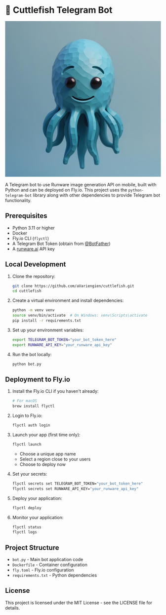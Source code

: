 # 🦑 Cuttlefish Telegram Bot
![Cuttlefish Logo](cuttlefish.jpg)


A Telegram bot to use Runware image generation API on mobile, built with Python and can be deployed on Fly.io. This project uses the `python-telegram-bot` library along with other dependencies to provide Telegram bot functionality.

## Prerequisites

- Python 3.11 or higher
- Docker
- Fly.io CLI (`flyctl`)
- A Telegram Bot Token (obtain from [@BotFather](https://t.me/BotFather))
- A [runware.ai](https://runware.ai/) API key

## Local Development

1. Clone the repository:
   ```bash
   git clone https://github.com/aVariengien/cuttlefish.git
   cd cuttlefish
   ```

2. Create a virtual environment and install dependencies:
   ```bash
   python -m venv venv
   source venv/bin/activate  # On Windows: venv\Scripts\activate
   pip install -r requirements.txt
   ```

3. Set up your environment variables:
   ```bash
   export TELEGRAM_BOT_TOKEN="your_bot_token_here"
   export RUNWARE_API_KEY="your_runware_api_key"
   ```

4. Run the bot locally:
   ```bash
   python bot.py
   ```

## Deployment to Fly.io

1. Install the Fly.io CLI if you haven't already:
   ```bash
   # For macOS
   brew install flyctl
   ```

2. Login to Fly.io:
   ```bash
   flyctl auth login
   ```

3. Launch your app (first time only):
   ```bash
   flyctl launch
   ```
   - Choose a unique app name
   - Select a region close to your users
   - Choose to deploy now

4. Set your secrets:
   ```bash
   flyctl secrets set TELEGRAM_BOT_TOKEN="your_bot_token_here"
   flyctl secrets set RUNWARE_API_KEY="your_runware_api_key"
   ```

5. Deploy your application:
   ```bash
   flyctl deploy
   ```

6. Monitor your application:
   ```bash
   flyctl status
   flyctl logs
   ```

## Project Structure

- `bot.py` - Main bot application code
- `Dockerfile` - Container configuration
- `fly.toml` - Fly.io configuration
- `requirements.txt` - Python dependencies

## License

This project is licensed under the MIT License - see the LICENSE file for details.
